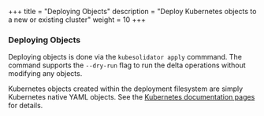 +++
title = "Deploying Objects"
description = "Deploy Kubernetes objects to a new or existing cluster"
weight = 10
+++

### Deploying Objects ###

Deploying objects is done via the `kubesolidator apply` commmand.  The command supports the `--dry-run` flag to run the delta operations without modifying any objects.

Kubernetes objects created within the deployment filesystem are simply Kubernetes native YAML objects.  See the [Kubernetes documentation pages](https://kubernetes.io/docs/home/) for details.
